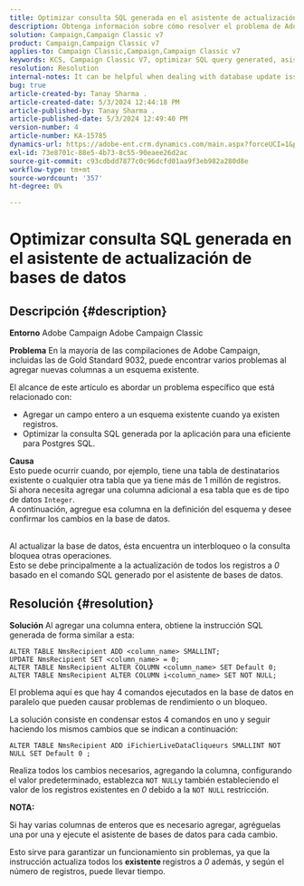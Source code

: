 ```yaml
---
title: Optimizar consulta SQL generada en el asistente de actualización de bases de datos
description: Obtenga información sobre cómo resolver el problema de Adobe Campaign Classic en el que es necesario agregar nuevas columnas a un esquema existente.
solution: Campaign,Campaign Classic v7
product: Campaign,Campaign Classic v7
applies-to: Campaign Classic,Campaign,Campaign Classic v7
keywords: KCS, Campaign Classic V7, optimizar SQL query generated, asistente de actualización de bases de datos
resolution: Resolution
internal-notes: It can be helpful when dealing with database update issues with big tables
bug: true
article-created-by: Tanay Sharma .
article-created-date: 5/3/2024 12:44:18 PM
article-published-by: Tanay Sharma .
article-published-date: 5/3/2024 12:49:40 PM
version-number: 4
article-number: KA-15785
dynamics-url: https://adobe-ent.crm.dynamics.com/main.aspx?forceUCI=1&pagetype=entityrecord&etn=knowledgearticle&id=d6a7c3d4-4a09-ef11-9f8a-6045bd026dc7
exl-id: 73e8701c-88e5-4b73-8c55-90eaee26d2ac
source-git-commit: c93cdbdd7877c0c96dcfd01aa9f3eb982a280d8e
workflow-type: tm+mt
source-wordcount: '357'
ht-degree: 0%

---
```


# Optimizar consulta SQL generada en el asistente de actualización de bases de datos

## Descripción {#description}


<b>Entorno</b>
Adobe Campaign Adobe Campaign Classic

<b>Problema</b>
En la mayoría de las compilaciones de Adobe Campaign, incluidas las de Gold Standard 9032, puede encontrar varios problemas al agregar nuevas columnas a un esquema existente.

El alcance de este artículo es abordar un problema específico que está relacionado con:

- Agregar un campo entero a un esquema existente cuando ya existen registros.
- Optimizar la consulta SQL generada por la aplicación para una eficiente para Postgres SQL.


<b>Causa</b>
<br>Esto puede ocurrir cuando, por ejemplo, tiene una tabla de destinatarios existente o cualquier otra tabla que ya tiene más de 1 millón de registros.
<br>Si ahora necesita agregar una columna adicional a esa tabla que es de tipo de datos `Integer`.
<br>A continuación, agregue esa columna en la definición del esquema y desee confirmar los cambios en la base de datos.

<br>Al actualizar la base de datos, ésta encuentra un interbloqueo o la consulta bloquea otras operaciones.
<br>Esto se debe principalmente a la actualización de todos los registros a *0* basado en el comando SQL generado por el asistente de bases de datos.<br>

## Resolución {#resolution}


<b>Solución</b>
Al agregar una columna entera, obtiene la instrucción SQL generada de forma similar a esta:


```
ALTER TABLE NmsRecipient ADD <column_name> SMALLINT;
UPDATE NmsRecipient SET <column_name> = 0;
ALTER TABLE NmsRecipient ALTER COLUMN <column_name> SET Default 0;
ALTER TABLE NmsRecipient ALTER COLUMN i<column_name> SET NOT NULL;
```


El problema aquí es que hay 4 comandos ejecutados en la base de datos en paralelo que pueden causar problemas de rendimiento o un bloqueo.

La solución consiste en condensar estos 4 comandos en uno y seguir haciendo los mismos cambios que se indican a continuación:


```
ALTER TABLE NmsRecipient ADD iFichierLiveDataCliqueurs SMALLINT NOT NULL SET Default 0 ;
```


Realiza todos los cambios necesarios, agregando la columna, configurando el valor predeterminado, establezca `NOT NULL`y también estableciendo el valor de los registros existentes en *0* debido a la `NOT NULL` restricción.



<b>NOTA:</b>

Si hay varias columnas de enteros que es necesario agregar, agréguelas una por una y ejecute el asistente de bases de datos para cada cambio.

Esto sirve para garantizar un funcionamiento sin problemas, ya que la instrucción actualiza todos los <b>existente </b>registros a *0* además, y según el número de registros, puede llevar tiempo.
